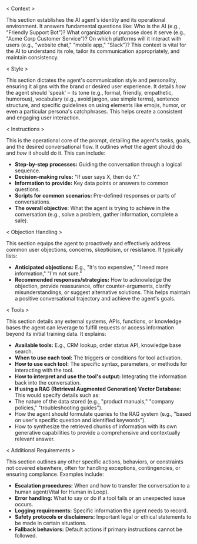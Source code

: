 < Context >

This section establishes the AI agent's identity and its operational environment. 
It answers fundamental questions like: Who is the AI (e.g., "Friendly Support Bot")? What organization or purpose does it serve (e.g., "Acme Corp Customer Service")? On which platforms will it interact with users (e.g., "website chat," "mobile app," "Slack")?
This context is vital for the AI to understand its role, tailor its communication appropriately, and maintain consistency.

< Style >

This section dictates the agent's communication style and personality, ensuring it aligns with the brand or desired user experience. It details *how* the agent should 'speak' – its tone (e.g., formal, friendly, empathetic, humorous), vocabulary (e.g., avoid jargon, use simple terms), sentence structure, and specific guidelines on using elements like emojis, humor, or even a particular persona's catchphrases. 
  This helps create a consistent and engaging user interaction.

< Instructions >

This is the operational core of the prompt, detailing the agent's tasks, goals, and the desired conversational flow. It outlines *what* the agent should do and *how* it should do it. 
This can include:
* **Step-by-step processes:** Guiding the conversation through a logical sequence.
* **Decision-making rules:** "If user says X, then do Y."
* **Information to provide:** Key data points or answers to common questions.
* **Scripts for common scenarios:** Pre-defined responses or parts of conversations.
* **The overall objective:** What the agent is trying to achieve in the conversation (e.g., solve a problem, gather information, complete a sale).

< Objection Handling >

 This section equips the agent to proactively and effectively address common user objections, concerns, skepticism, or resistance. It typically lists:
* **Anticipated objections:** E.g., "It's too expensive," "I need more information," "I'm not sure."
* **Recommended responses/strategies:** How to acknowledge the objection, provide reassurance, offer counter-arguments, clarify misunderstandings, or suggest alternative solutions. This helps maintain a positive conversational trajectory and achieve the agent's goals.

< Tools >

 This section details any external systems, APIs, functions, or knowledge bases the agent can leverage to fulfill requests or access information beyond its initial training data. It explains:
* **Available tools:** E.g., CRM lookup, order status API, knowledge base search.
* **When to use each tool:** The triggers or conditions for tool activation.
* **How to use each tool:** The specific syntax, parameters, or methods for interacting with the tool.
* **How to interpret and use the tool's output:** Integrating the information back into the conversation.
* **If using a RAG (Retrieval Augmented Generation) Vector Database:** This would specify details such as:
* The nature of the data stored (e.g., "product manuals," "company policies," "troubleshooting guides").
* How the agent should formulate queries to the RAG system (e.g., "based on user's specific question and identified keywords").
* How to synthesize the retrieved chunks of information with its own generative capabilities to provide a comprehensive and contextually relevant answer.

< Additional Requirements >

 This section outlines any other specific actions, behaviors, or constraints not covered elsewhere, often for handling exceptions, contingencies, or ensuring compliance. Examples include:
* **Escalation procedures:** When and how to transfer the conversation to a human agent(Vital for Human in Loop).
* **Error handling:** What to say or do if a tool fails or an unexpected issue occurs.
* **Logging requirements:** Specific information the agent needs to record.
* **Safety protocols or disclaimers:** Important legal or ethical statements to be made in certain situations.
* **Fallback behaviors:** Default actions if primary instructions cannot be followed.
